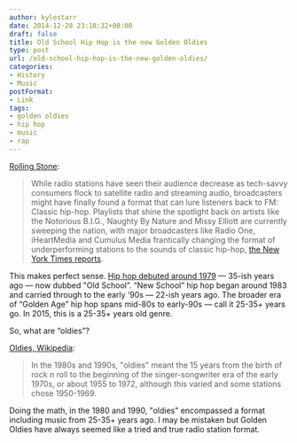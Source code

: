 ```yaml
---
author: kylestarr
date: 2014-12-28 23:18:32+00:00
draft: false
title: Old School Hip Hop is the new Golden Oldies
type: post
url: /old-school-hip-hop-is-the-new-golden-oldies/
categories:
- History
- Music
postFormat:
- Link
tags:
- golden oldies
- hip hop
- music
- rap
---
```


[Rolling Stone](http://www.rollingstone.com/music/news/classic-hip-hop-format-rescuing-radio-stations-20141228):

> While radio stations have seen their audience decrease as tech-savvy consumers flock to satellite radio and streaming audio, broadcasters might have finally found a format that can lure listeners back to FM: Classic hip-hop. Playlists that shine the spotlight back on artists like the Notorious B.I.G., Naughty By Nature and Missy Elliott are currently sweeping the nation, with major broadcasters like Radio One, iHeartMedia and Cumulus Media frantically changing the format of underperforming stations to the sounds of classic hip-hop, [the New York Times reports](http://artsbeat.blogs.nytimes.com/2014/12/25/ratings-bounce-for-radio-stations-that-turned-to-classic-hip-hop/).

This makes perfect sense. [Hip hop debuted around 1979](http://en.m.wikipedia.org/wiki/Roots_of_hip_hop) — 35-ish years ago — now dubbed "Old School”. “New School” hip hop began around 1983 and carried through to the early ‘90s — 22-ish years ago. The broader era of “Golden Age” hip hop spans mid-80s to early-90s — call it 25-35+ years go. In 2015, this is a 25-35+ years old genre.

So, what are “oldies”?

[Oldies, Wikipedia](http://en.m.wikipedia.org/wiki/Oldies):

> In the 1980s and 1990s, "oldies" meant the 15 years from the birth of rock n roll to the beginning of the singer-songwriter era of the early 1970s, or about 1955 to 1972, although this varied and some stations chose 1950-1969.

Doing the math, in the 1980 and 1990, "oldies" encompassed a format including music from 25-35+ years ago. I may be mistaken but Golden Oldies have always seemed like a tried and true radio station format.